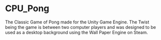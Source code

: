 # CPU_Pong
The Classic Game of Pong made for the Unity Game Engine. The Twist being the game is between two computer players and was designed to be used as a desktop background using the Wall Paper Engine on Steam.
